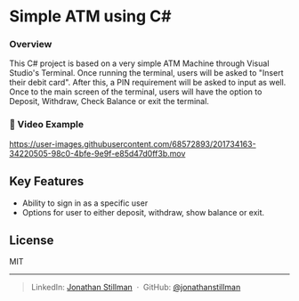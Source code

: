 # Simple ATM using C#
### Overview
This C# project is based on a very simple ATM Machine through Visual Studio's Terminal. Once running the terminal, users will be asked to "Insert their debit card". After this, a PIN requirement will be asked to input as well. Once to the main screen of the terminal, users will have the option to Deposit, Withdraw, Check Balance or exit the terminal.

### 📱 Video Example
https://user-images.githubusercontent.com/68572893/201734163-34220505-98c0-4bfe-9e9f-e85d47d0ff3b.mov

## Key Features
* Ability to sign in as a specific user
* Options for user to either deposit, withdraw, show balance or exit.

## License

MIT

---

> LinkedIn: [Jonathan Stillman](https://www.linkedin.com/in/jonathanstillman1/) &nbsp;&middot;&nbsp;
> GitHub: [@jonathanstillman](https://github.com/JonathanStillman)

